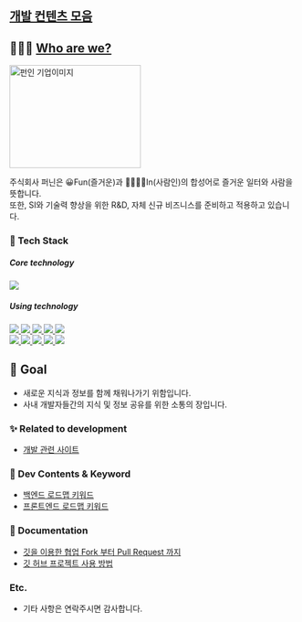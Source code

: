 ## [개발 컨텐츠 모음](https://github.com/funin0302)

## 👨‍👨‍👧 [Who are we?](http://funin.camp)

<img src="https://user-images.githubusercontent.com/53969142/147377036-1bc18bc1-b170-4f62-8521-8c8a99812149.png" width="230" height="180-" alt="펀인 기업이미지"/>

주식회사 퍼닌은 😀Fun(즐거운)과 👨‍👨‍👧‍👧In(사람인)의 합성어로 즐거운 일터와 사람을 뜻합니다.    
또한, SI와 기술력 향상을 위한 R&D, 자체 신규 비즈니스를 준비하고 적용하고 있습니다.

### 🔨 Tech Stack

<div align="left">

<h5>Core technology</h5>
<p>
    <a href="javascript:void(0)">
        <img src="https://img.shields.io/badge/Elasticsearch-yellow?style=flat&logo=Elasticsearch&logoColor=#20c997"/>
    </a>
</p>

<h5>Using technology</h5>
<p>
    <a href="javascript:void(0)">
        <img src="https://img.shields.io/badge/HTML5-E34F26?style=flat&logo=html5&logoColor=white"/>
        <img src="https://img.shields.io/badge/CSS3-1572B6?style=flat&logo=css3&logoColor=white"/>        
        <img src="https://img.shields.io/badge/JavaScript-yellow?style=flat&logo=JavaScript&logoColor=gray"/>
        <img src="https://img.shields.io/badge/jQuery-339AF0?style=flat&logo=jQuery&logoColor=white"/>    
        <img src="https://img.shields.io/badge/React-white?style=flat&logo=React&logoColor=61DAFB"/>
    </a><br>
    <a href="javascript:void(0)">
        <img src="https://img.shields.io/badge/Java-blue?style=flat&logo=Java&logoColor=white"/>
        <img src="https://img.shields.io/badge/Python-white?style=flat&logo=Python&logoColor=#3776AB"/>
        <img src="https://img.shields.io/badge/MariaDB-00838f?style=flat&logo=MariaDB&logoColor=white"/>
        <img src="https://img.shields.io/badge/MySQL-339AF0?style=flat&logo=MySQL&logoColor=white"/>
        <img src="https://img.shields.io/badge/Git-orange?style=flat&logo=Git&logoColor=white"/>
    </a><br>
</p>

</div>

## 🙏  Goal

- 새로운 지식과 정보를 함께 채워나가기 위함입니다.    
- 사내 개발자들간의 지식 및 정보 공유를 위한 소통의 장입니다.

### ✨ Related to development

- [개발 관련 사이트](01_개발_관련_추천_사이트/README.md)

### 🔎 Dev Contents & Keyword

- [백엔드 로드맵 키워드](02_BackEnd_개발_키워드/README.md)
- [프론트엔드 로드맵 키워드](02_FrontEnd_개발_키워드/README.md)

### 📖 Documentation

- [깃을 이용한 협업 Fork 부터 Pull Request 까지](https://seungwubaek.github.io/tools/git/contributing_using_pull_request/)
- [깃 허브 프로젝트 사용 방법](https://github.com/funin0302/dev-contents/wiki/GitHub-Project-%EC%82%AC%EC%9A%A9-%EB%B0%A9%EB%B2%95)


### Etc.

- 기타 사항은 연락주시면 감사합니다.




